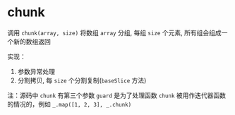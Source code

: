 # chunk

调用 `chunk(array, size)` 将数组 `array` 分组, 每组 `size` 个元素, 所有组会组成一个新的数组返回

实现：

1. 参数异常处理
2. 分割拷贝, 每 `size` 个分割复制(`baseSlice` 方法)

注：源码中 `chunk` 有第三个参数 `guard` 是为了处理函数 `chunk` 被用作迭代器函数的情况的，例如 `_.map([1, 2, 3], _.chunk)`
